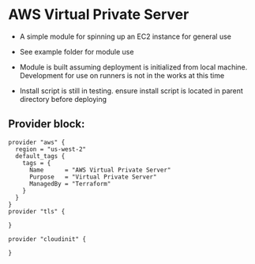 # AWS Virtual Private Server

- A simple module for spinning up an EC2 instance for general use

- See example folder for module use

- Module is built assuming deployment is initialized from local machine. Development for use on runners is not in the works at this time

- Install script is still in testing. ensure install script is located in parent directory before deploying

## Provider block:

```hcl
provider "aws" {
  region = "us-west-2"
  default_tags {
    tags = {
      Name      = "AWS Virtual Private Server"
      Purpose   = "Virtual Private Server"
      ManagedBy = "Terraform"
    }
  }
}
provider "tls" {

}

provider "cloudinit" {

}
```

